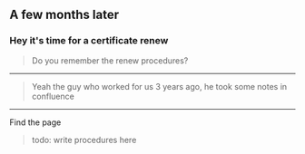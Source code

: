 ## A few months later
### Hey it's time for a certificate renew

> Do you remember the renew procedures?

<hr>

> Yeah the guy who worked for us 3 years ago, he took some notes in confluence

<hr>

Find the page

> todo: write procedures here
